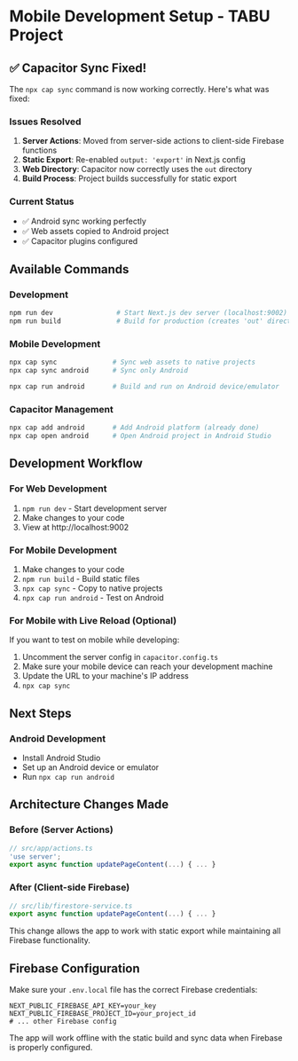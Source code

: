 # Mobile Development Setup - TABU Project

## ✅ Capacitor Sync Fixed!

The `npx cap sync` command is now working correctly. Here's what was fixed:

### Issues Resolved
1. **Server Actions**: Moved from server-side actions to client-side Firebase functions
2. **Static Export**: Re-enabled `output: 'export'` in Next.js config
3. **Web Directory**: Capacitor now correctly uses the `out` directory
4. **Build Process**: Project builds successfully for static export

### Current Status
- ✅ Android sync working perfectly
- ✅ Web assets copied to Android project
- ✅ Capacitor plugins configured

## Available Commands

### Development
```bash
npm run dev                # Start Next.js dev server (localhost:9002)
npm run build              # Build for production (creates 'out' directory)
```

### Mobile Development
```bash
npx cap sync              # Sync web assets to native projects
npx cap sync android      # Sync only Android

npx cap run android       # Build and run on Android device/emulator
```

### Capacitor Management
```bash
npx cap add android       # Add Android platform (already done)
npx cap open android      # Open Android project in Android Studio
```

## Development Workflow

### For Web Development
1. `npm run dev` - Start development server
2. Make changes to your code
3. View at http://localhost:9002

### For Mobile Development
1. Make changes to your code
2. `npm run build` - Build static files
3. `npx cap sync` - Copy to native projects
4. `npx cap run android` - Test on Android

### For Mobile with Live Reload (Optional)
If you want to test on mobile while developing:
1. Uncomment the server config in `capacitor.config.ts`
2. Make sure your mobile device can reach your development machine
3. Update the URL to your machine's IP address
4. `npx cap sync`

## Next Steps

### Android Development
- Install Android Studio
- Set up an Android device or emulator
- Run `npx cap run android`

## Architecture Changes Made

### Before (Server Actions)
```typescript
// src/app/actions.ts
'use server';
export async function updatePageContent(...) { ... }
```

### After (Client-side Firebase)
```typescript
// src/lib/firestore-service.ts
export async function updatePageContent(...) { ... }
```

This change allows the app to work with static export while maintaining all Firebase functionality.

## Firebase Configuration
Make sure your `.env.local` file has the correct Firebase credentials:
```env
NEXT_PUBLIC_FIREBASE_API_KEY=your_key
NEXT_PUBLIC_FIREBASE_PROJECT_ID=your_project_id
# ... other Firebase config
```

The app will work offline with the static build and sync data when Firebase is properly configured.
